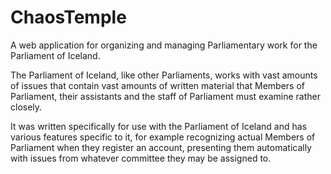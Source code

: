 # ChaosTemple

A web application for organizing and managing Parliamentary work for the Parliament of Iceland.

The Parliament of Iceland, like other Parliaments, works with vast amounts of issues that contain vast amounts of written material that Members of Parliament, their assistants and the staff of Parliament must examine rather closely.

It was written specifically for use with the Parliament of Iceland and has various features specific to it, for example recognizing actual Members of Parliament when they register an account, presenting them automatically with issues from whatever committee they may be assigned to.
